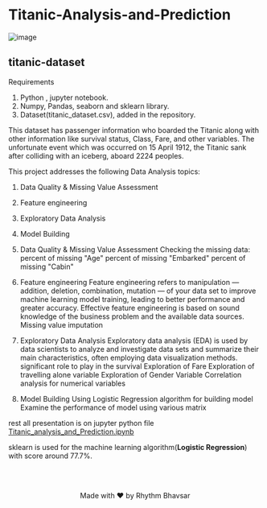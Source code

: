 # Titanic-Analysis-and-Prediction

![image](https://i.pinimg.com/originals/c2/89/86/c28986a1b21d746a9a3dad5532eae986.jpg)


## titanic-dataset

Requirements
1. Python , jupyter notebook.
2. Numpy, Pandas, seaborn and sklearn library.
3. Dataset(titanic_dataset.csv), added in the repository.


This dataset has passenger information who boarded the Titanic along with other information like survival status, Class, Fare, and other variables. 
The unfortunate event which was occurred on 15 April 1912, the Titanic sank after colliding with an iceberg, aboard 2224 peoples. 

This project addresses the following Data Analysis topics:
1. Data Quality & Missing Value Assessment
2. Feature engineering
3. Exploratory Data Analysis
4. Model Building

1. Data Quality & Missing Value Assessment
Checking the missing data:
 percent of missing "Age"
 percent of missing "Embarked"
 percent of missing "Cabin"
 
2. Feature engineering
Feature engineering refers to manipulation — addition, deletion, combination, mutation — of your data set to improve machine learning model training, leading to better performance and greater accuracy. Effective feature engineering is based on sound knowledge of the business problem and the available data sources.
  Missing value imputation
  

3. Exploratory Data Analysis
Exploratory data analysis (EDA) is used by data scientists to analyze and investigate data sets and summarize their main characteristics, often employing data visualization methods.
    significant role to play in the survival
    Exploration of Fare
    Exploration of travelling alone variable
    Exploration of Gender Variable
    Correlation analysis for numerical variables

4. Model Building
    Using Logistic Regression algorithm for building model
    Examine the performance of model using various matrix

rest all presentation is on jupyter python file  [Titanic_analysis_and_Prediction.ipynb](https://github.com/rhythmbhavsar/Titanic-Analysis-and-Prediction/blob/master/Titanic_analysis_and_Prediction.ipynb)

sklearn is used for the machine learning algorithm(**Logistic Regression**) with score around 77.7%.

<br><br>

<p align="center">Made with ❤️ by Rhythm Bhavsar</p>
